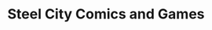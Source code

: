 ---
title: "Steel City Comics and Games"
url: /bethlehem/steel-city-comics-and-games/
shop: games
---